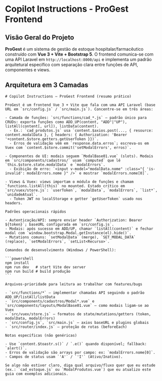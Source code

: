 # Copilot Instructions - ProGest Frontend

## Visão Geral do Projeto

**ProGest** é um sistema de gestão de estoque hospitalar/farmacêutico construído com **Vue 3 + Vite + Bootstrap 5**. O frontend comunica-se com uma API Laravel em `http://localhost:8000/api` e implementa um padrão arquitetural específico com separação clara entre funções de API, componentes e views.

## Arquitetura em 3 Camadas

````instructions
# Copilot Instructions — ProGest Frontend (resumo prático)

ProGest é um frontend Vue 3 + Vite que fala com uma API Laravel (base URL em `src/config.js` / `src/main.js`). Concentre-se em três áreas:

- Camada de funções: `src/functions/cad_*.js` — padrão único para CRUDs: exporta funções como ADD_UP(content, "ADD"|"UP"), listAll(content[, url]), listData(content).
  - Ex.: `cad_produtos.js` usa `content.$axios.post(..., { resource: content.modalData }, { headers: { Authorization: 'Bearer '+content.$store.getters.getUserToken }})`.
  - Erros de validação vêm em `response.data.erros`; escreva-os em Vuex com `content.$store.commit('setModalErrors', erros)`.

- Componentes de UI: modais seguem `ModalBase01.vue` (slots). Modais em `src/components/cadastros/` usam `computed` que lê `this.$store.state.modalData` e `modalErrors`.
  - Exibição de erro: `<input v-model="modalData.nome" :class="{ 'is-invalid': modalErrors.nome }" />` e mostrar `modalErrors.nome[0]`.

- Views & Vuex: views importam o módulo de funções e chamam `functions.listAll(this)` no mounted. Estado crítico em `src/vuex/store.js`: `userToken`, `modalData`, `modalErrors`, `list*`, `unidadeAtual`.
  - Token JWT no localStorage e getter `getUserToken` usado nos headers.

Padrões operacionais rápidos

- Autenticação/API: sempre enviar header `Authorization: Bearer ${token}`; baseURL configurada em `src/config.js`.
- Modais: após sucesso em ADD/UP, chamar `listAll(content)` e fechar modal com `window.bootstrap.Modal.getInstance(el).hide()`.
- Mutations comuns: `setModalData` (merge), `SET_MODAL_DATA` (replace), `setModalErrors`, `setList<Recurso>`.

Comandos de desenvolvimento (Windows / PowerShell):

```powershell
npm install
npm run dev   # start Vite dev server
npm run build # build produção
```

Arquivos-prioridade para leitura ao trabalhar com features/bugs

- `src/functions/*` — implementar chamadas API seguindo o padrão ADD_UP/listAll/listData
- `src/components/cadastros/Modal*.vue` e `src/components/layouts/ModalBase01.vue` — como modais ligam-se ao Vuex
- `src/vuex/store.js` — formatos de state/mutations/getters (token, modalData, modalErrors)
- `src/config.js`, `src/main.js` — axios baseURL e plugins globais
- `src/router/index.js` — proteção de rotas (beforeEach)

Notas específicas (não genéricas)

- Use `content.$toastr.s()` / `.e()` quando disponível; fallback: `alert()`.
- Erros de validação são arrays por campo: ex: `modalErrors.nome[0]`.
- Campos de status usam `'A'` / `'I'` (Ativo/Inativo).

Se algo não estiver claro, diga qual arquivo/fluxo quer que eu estude (ex.: `cad_estoque.js` ou `ModalProdutos.vue`) que eu atualizo este guia com exemplos adicionais.
````
